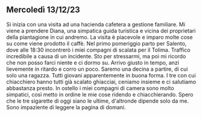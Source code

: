 ## Mercoledì 13/12/23

Si inizia con una visita ad una hacienda cafetera a gestione familiare. Mi viene a prendere Diana, una simpatica guida turistica e vicina dei proprietari della piantagione in cui andremo. La visita è piacevole e imparo molte cose su come viene prodotto il caffè. Nel primo pomeriggio parto per Salento, dove alle 18:30 incontrerò i miei compagni di scalata per il Tolima. Traffico incredibile a causa di un incidente. Sto per stressarmi, ma poi mi ricordo che non posso farci niente e ci dormo su. Arrivo giusto in tempo, anzi lievemente in ritardo e corro un poco. Saremo una decina a partire, di cui solo una ragazza. Tutti giovani apparentemente in buona forma. I tre con cui chiacchiero hanno tutti già scalato ghiacciai, ceniamo insieme e ci salutiamo abbastanza presto. In ostello i miei compagni di camera sono molto simpatici, così metto in ordine le mie cose ridendo e chiacchierando. Spero che le tre sigarette di oggi siano le ultime, d'altronde dipende solo da me. Sono impaziente di leggere la pagina di domani.


